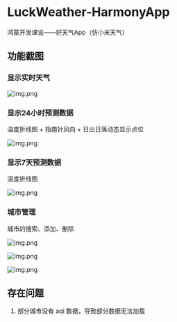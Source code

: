 # LuckWeather-HarmonyApp

鸿蒙开发课设——好天气App（仿小米天气）



## 功能截图
### 显示实时天气
![img.png](.assets/img.png)

### 显示24小时预测数据
温度折线图 + 指南针风向 + 日出日落动态显示点位

![img.png](.assets/img1.png)

### 显示7天预测数据
温度折线图

![img.png](.assets/img2.png)

### 城市管理
城市的搜索、添加、删除

![img.png](.assets/img4.png)

![img.png](.assets/img3.png)

![img.png](.assets/img5.png)


## 存在问题
1. 部分城市没有 aqi 数据，导致部分数据无法加载